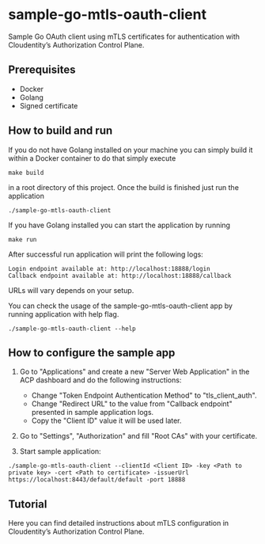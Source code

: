 # sample-go-mtls-oauth-client

Sample Go OAuth client using mTLS certificates for authentication with Cloudentity’s Authorization Control Plane. 

## Prerequisites

* Docker
* Golang
* Signed certificate

## How to build and run

If you do not have Golang installed on your machine you can simply
build it within a Docker container to do that simply execute 
```
make build
```
in a root directory of this project. Once the build is finished just run the 
application 
```
./sample-go-mtls-oauth-client
```

If you have Golang installed you can start the application by running 
```
make run
```

After successful run application will print the following logs:

```
Login endpoint available at: http://localhost:18888/login
Callback endpoint available at: http://localhost:18888/callback
```

URLs will vary depends on your setup.

You can check the usage of the sample-go-mtls-oauth-client app by running 
application with help flag.
```
./sample-go-mtls-oauth-client --help
```

## How to configure the sample app

1. Go to "Applications" and create a new "Server Web Application" in the ACP dashboard and do the following instructions: 
    * Change "Token Endpoint Authentication Method" to "tls_client_auth".
    * Change "Redirect URL" to the value from "Callback endpoint" presented in sample application logs.
    * Copy the "Client ID" value it will be used later.

2. Go to "Settings", "Authorization" and fill "Root CAs" with your certificate.

3. Start sample application:

```
./sample-go-mtls-oauth-client --clientId <Client ID> -key <Path to private key> -cert <Path to certificate> -issuerUrl https://localhost:8443/default/default -port 18888 
```

## Tutorial

Here you can find detailed instructions about mTLS configuration in Cloudentity’s Authorization Control Plane.